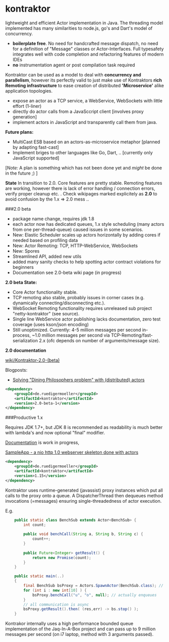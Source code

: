 kontraktor
==========

lightweight and efficient Actor implementation in Java. The threading model implemented has many similarities to node.js, go's and Dart's model of concurrency.

* **boilerplate free**. No need for handcrafted message dispatch, no need for a definition of "Message" classes or Actor-Interfaces. Full typesafety integrates well with code completion and refactoring features of modern IDEs
* **no** instrumentation agent or post compilation task required

Kontraktor can be used as a model to deal with **concurrency and parallelism**, however its perfectly valid to just make use of Kontraktors **rich Remoting infrastructure** to ease creation of distributed **'Microservice'** alike application topologies.

* expose an actor as a TCP service, a WebService, WebSockets with little effort (1-liner)
* directly do actor calls from a JavaSccript client [involves proxy generation]
* implement actors in JavaScript and transparently call them from java.

**Future plans:**
* MultiCast ESB based on an actors-as-microservice metaphor [planned by adapting fast-cast]
* Implement briges to other languages like Go, Dart, .. [currently only JavaScript supported]

[*Note:* A plan is something which has not been done yet and *might* be done in the future ;) ] 


**State** In transition to 2.0. Core features are pretty stable. Remoting features are working, however there is lack of error handling / connection errors, verify proper cleanup etc. . Check wikipages marked explicitely as **2.0** to avoid confusion by the 1.x => 2.0 mess ..

###2.0 beta

* package name change, requires jdk 1.8
* each actor now has dedicated queues, 1.x style scheduling (many actors from one per-thread-queue) caused issues in some scenarios.
* New: Elastic Scheduler scales up actors horizontally by adding cores if needed based on profiling data
* New: Actor Remoting: TCP, HTTP-WebService, WebSockets
* New: Spores
* Streamlined API, added new utils
* added many sanity checks to help spotting actor contract violations for beginners
* Documentation see 2.0-beta wiki page (in progress)

**2.0 beta State:**
* Core Actor functionality stable. 
* TCP remoting also stable, probably issues in corner cases (e.g. dynamically connecting/disconnecting etc.). 
* WebSocket Remoting functionality requires unreleased sub project "netty-kontraktor" (see source).
* Single line WebService actor publishing lacks documentation, zero test coverage (uses kson/json encoding)
* Still unoptimized. Currently: 4-5 million messages per second in-process, ~1.0 million messages per second via TCP-Remoting/fast-serialization 2.x (ofc depends on number of arguments/message size).

**2.0 documentation**

[wiki/Kontraktor-2.0-(beta)](https://github.com/RuedigerMoeller/kontraktor/wiki/Kontraktor-2.0-(beta))

Blogposts:

* [Solving "Dining Philosophers problem" with (distributed) actors](http://java-is-the-new-c.blogspot.de/2014/09/breaking-habit-solving-dining.html)


```xml
<dependency>
    <groupId>de.ruedigermoeller</groupId>
    <artifactId>kontraktor</artifactId>
    <version>2.0-beta-1</version>
</dependency>
```

###Productive 1.x

Requires JDK 1.7+, but JDK 8 is recommended as readability is much better with lambda's and now optional "final" modifier.

[Documentation](https://github.com/RuedigerMoeller/kontraktor/wiki) is work in progress,

[SampleApp - a nio http 1.0 webserver skeleton done with actors](https://github.com/RuedigerMoeller/kontraktor-samples/tree/master/src/main/java/samples/niohttp)



```xml
<dependency>
    <groupId>de.ruedigermoeller</groupId>
    <artifactId>kontraktor</artifactId>
    <version>1.15</version>
</dependency>
```

Kontraktor uses runtime-generated (javassist) proxy instances which put all calls to the proxy onto a queue. A DispatcherThread then dequeues method invocations (=messages) ensuring single-threadedness of actor execution.


E.g.

```java
    public static class BenchSub extends Actor<BenchSub> {
        int count;
        
        public void benchCall(String a, String b, String c) {
            count++;
        }
          
        public Future<Integer> getResult() {
            return new Promise(count);
        }
    }

    public static main(..) 
    {
        final BenchSub bsProxy = Actors.SpawnActor(BenchSub.class); // create proxy + actor instance
        for (int i : new int[10] ) {
            bsProxy.benchCall("u", "o", null); // actually enqueues
        }
        // all communication is async
        bsProxy.getResult().then( (res,err) -> bs.stop() );
    }
```

Kontrakor internally uses a high performance bounded queue implementation of the Jaq-In-A-Box project and can pass 
up to 9 million messages per second (on i7 laptop, method with 3 arguments passed).


